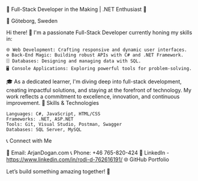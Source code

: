 🌟 Full-Stack Developer in the Making | .NET Enthusiast 🚀

📍 Göteborg, Sweden

Hi there! 👋 I'm a passionate Full-Stack Developer currently honing my skills in:

    🌐 Web Development: Crafting responsive and dynamic user interfaces.
    ⚙️ Back-End Magic: Building robust APIs with C# and .NET Framework.
    🗄️ Databases: Designing and managing data with SQL.
    🖥️ Console Applications: Exploring powerful tools for problem-solving.

🎓 As a dedicated learner, I'm diving deep into full-stack development, creating impactful solutions, and staying at the forefront of technology. My work reflects a commitment to excellence, innovation, and continuous improvement.
🌟 Skills & Technologies

    Languages: C#, JavaScript, HTML/CSS
    Frameworks: .NET, ASP.NET
    Tools: Git, Visual Studio, Postman, Swagger
    Databases: SQL Server, MySQL

📞 Connect with Me

📧 Email: ArjanDogan.com
📞 Phone: +46 765-820-424
💼 LinkedIn - https://www.linkedin.com/in/rodi-d-762616191/
🌐 GitHub Portfolio

Let’s build something amazing together! 🚀
